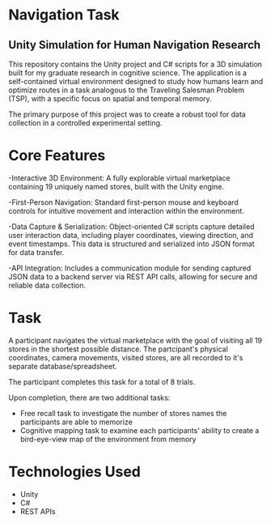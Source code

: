 # Navigation Task 

## Unity Simulation for Human Navigation Research
This repository contains the Unity project and C# scripts for a 3D simulation built for my graduate research in cognitive science. The application is a self-contained virtual environment designed to study how humans learn and optimize routes in a task analogous to the Traveling Salesman Problem (TSP), with a specific focus on spatial and temporal memory.

The primary purpose of this project was to create a robust tool for data collection in a controlled experimental setting.

# Core Features
-Interactive 3D Environment: A fully explorable virtual marketplace containing 19 uniquely named stores, built with the Unity engine.

-First-Person Navigation: Standard first-person mouse and keyboard controls for intuitive movement and interaction within the environment.

-Data Capture & Serialization: Object-oriented C# scripts capture detailed user interaction data, including player coordinates, viewing direction, and event timestamps. This data is structured and serialized into JSON format for data transfer.

-API Integration: Includes a communication module for sending captured JSON data to a backend server via REST API calls, allowing for secure and reliable data collection.

# Task 
A participant navigates the virtual marketplace with the goal of visiting all 19 stores in the shortest possible distance. The partcipant's physical coordinates, camera movements, visited stores, are all recorded to it's separate database/spreadsheet. 

The participant completes this task for a total of 8 trials.

Upon completion, there are two additional tasks: 
- Free recall task to investigate the number of stores names the participants are able to memorize
- Cognitive mapping task to examine each participants' ability to create a bird-eye-view map of the environment from memory

# Technologies Used
- Unity
- C#
- REST APIs
